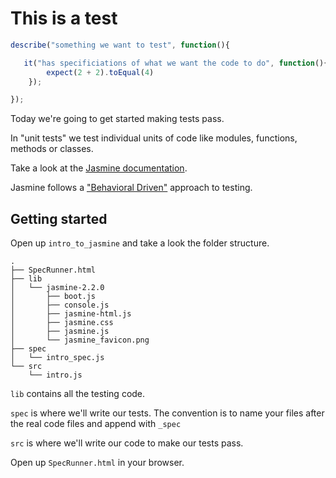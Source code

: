 # This is a test

```js
describe("something we want to test", function(){

   it("has specificiations of what we want the code to do", function(){
        expect(2 + 2).toEqual(4)
    }); 

});
```

Today we're going to get started making tests pass.

In "unit tests" we test individual units of code like modules, functions, methods or classes.

Take a look at the [Jasmine documentation](http://jasmine.github.io/2.2/introduction.html).

Jasmine follows a ["Behavioral Driven"](http://en.wikipedia.org/wiki/Behavior-driven_development) approach to testing.

## Getting started

Open up `intro_to_jasmine` and take a look the folder structure.

```
.
├── SpecRunner.html
├── lib
│   └── jasmine-2.2.0
│       ├── boot.js
│       ├── console.js
│       ├── jasmine-html.js
│       ├── jasmine.css
│       ├── jasmine.js
│       └── jasmine_favicon.png
├── spec
│   └── intro_spec.js
└── src
    └── intro.js
```

`lib` contains all the testing code.

`spec` is where we'll write our tests. The convention is to name your files after the real code files and append with `_spec`

`src` is where we'll write our code to make our tests pass.

Open up `SpecRunner.html` in your browser.

